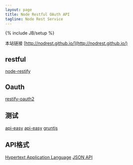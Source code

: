```yaml
---
layout: page
title: Node Restful OAuth API
tagline: Node Rest Service
---
```

{% include JB/setup %}

本站链接 [http://nodrest.github.io/](http://nodrest.github.io/)

## restful

[node-restify][]

    
## Oauth

[restify-oauth2][]

## 测试

[api-easy][] [api-easy][] [gruntjs][]

## API格式

[Hypertext Application Language][hal]
[JSON API][json-api]




[restify-oauth2]: https://github.com/nodrest/restify-oauth2
[node-restify]: https://github.com/nodrest/node-restify
[vows]: https://github.com/nodrest/vows
[api-easy]: https://github.com/nodrest/api-easy
[gruntjs]: http://gruntjs.com/
[mean.io]: http://www.mean.io/
[HAL]: https://github.com/nodrest/hal_specification
[json-api]: https://github.com/nodrest/json-api
[jsend]: http://labs.omniti.com/labs/jsend
[oData]:http://www.odata.org/documentation/odata-version-2-0/json-format/
[Standard JSON Response for Rails and jQuery]:http://paydrotalks.com/posts/45-standard-json-response-for-rails-and-jquery/
[json-schem]: http://json-schema.org/
